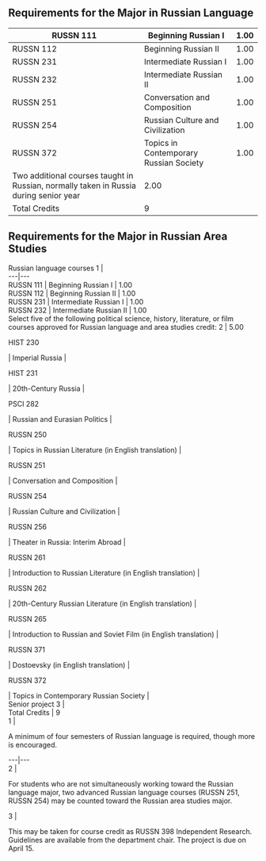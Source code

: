 

##  Requirements for the Major in Russian Language

RUSSN 111  |  Beginning Russian I  |  1.00  
---|---|---  
RUSSN 112  |  Beginning Russian II  |  1.00  
RUSSN 231  |  Intermediate Russian I  |  1.00  
RUSSN 232  |  Intermediate Russian II  |  1.00  
RUSSN 251  |  Conversation and Composition  |  1.00  
RUSSN 254  |  Russian Culture and Civilization  |  1.00  
RUSSN 372  |  Topics in Contemporary Russian Society  |  1.00  
Two additional courses taught in Russian, normally taken in Russia during senior year  |  2.00  
Total Credits  |  9  
  
##  Requirements for the Major in Russian Area Studies

Russian language courses  1  |  
---|---  
RUSSN 111  |  Beginning Russian I  |  1.00  
RUSSN 112  |  Beginning Russian II  |  1.00  
RUSSN 231  |  Intermediate Russian I  |  1.00  
RUSSN 232  |  Intermediate Russian II  |  1.00  
Select five of the following political science, history, literature, or film courses approved for Russian language and area studies credit:  2  |  5.00  
  
HIST 230

|  Imperial Russia  |  
  
HIST 231

|  20th-Century Russia  |  
  
PSCI 282

|  Russian and Eurasian Politics  |  
  
RUSSN 250

|  Topics in Russian Literature (in English translation)  |  
  
RUSSN 251

|  Conversation and Composition  |  
  
RUSSN 254

|  Russian Culture and Civilization  |  
  
RUSSN 256

|  Theater in Russia: Interim Abroad  |  
  
RUSSN 261

|  Introduction to Russian Literature (in English translation)  |  
  
RUSSN 262

|  20th-Century Russian Literature (in English translation)  |  
  
RUSSN 265

|  Introduction to Russian and Soviet Film (in English translation)  |  
  
RUSSN 371

|  Dostoevsky (in English translation)  |  
  
RUSSN 372

|  Topics in Contemporary Russian Society  |  
Senior project  3  |  
Total Credits  |  9  
1  |

A minimum of four semesters of Russian language is required, though more is encouraged.  
  
---|---  
2  |

For students who are not simultaneously working toward the Russian language major, two advanced Russian language courses (RUSSN 251, RUSSN 254) may be counted toward the Russian area studies major.  
  
3  |

This may be taken for course credit as RUSSN 398 Independent Research. Guidelines are available from the department chair. The project is due on April 15.


